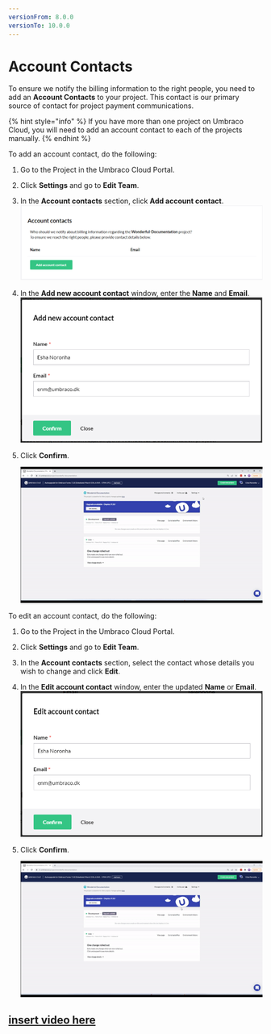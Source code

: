 ```yaml
---
versionFrom: 8.0.0
versionTo: 10.0.0
---
```


# Account Contacts

To ensure we notify the billing information to the right people, you need to add an **Account Contacts** to your project. This contact is our primary source of contact for project payment communications.

{% hint style="info" %}
If you have more than one project on Umbraco Cloud, you will need to add an account contact to each of the projects manually.
{% endhint %}

To add an account contact, do the following:

1. Go to the Project in the Umbraco Cloud Portal.
2. Click **Settings** and go to **Edit Team**.
3. In the **Account contacts** section, click **Add account contact**.
    ![Add account contact](images/add-account-contact.png)
4. In the **Add new account contact** window, enter the **Name** and **Email**.
    ![Add account contact form](images/add-account-contact-form.png)
5. Click **Confirm**.

    ![Add account contact form](images/Account-Contact.gif)

To edit an account contact, do the following:

1. Go to the Project in the Umbraco Cloud Portal.
2. Click **Settings** and go to **Edit Team**.
3. In the **Account contacts** section, select the contact whose details you wish to change and click **Edit**.
4. In the **Edit account contact** window, enter the updated **Name** or **Email**.
    ![Add account contact form](images/edit-account-contact-form.png)
5. Click **Confirm**.

    ![Add account contact form](images/Edit-Account-Contact.gif)

## [insert video here](https://www.youtube.com/embed/GnX4svXWE8U?rel=0)
